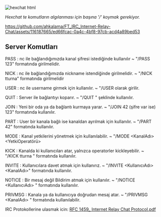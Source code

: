 ![hexchat html](https://github.com/ahkalama/FT_IRC_Internet-Relay-Chat/assets/116187665/ea4c4bea-4c68-4b55-82df-7465d900298b)

*Hexchat te komutların algılanması için başına '/' koymak gerekiyor.*

https://github.com/ahkalama/FT_IRC_Internet-Relay-Chat/assets/116187665/ed66fcac-0a4c-4bf8-97cb-acd4a89bed53

## Server Komutları

PASS : nc ile bağlandığımızda kanal şifresi istediğinde kullanılır 
~ "/PASS 123" formatında girilmelidir.

NICK : nc ile bağlandığımızda nickname istendiğinde girilmelidir. 
~ "/NICK tturna" formatında girilmelidir

USER : nc ile username girmek için kullanılır.
~ "/USER <USERNAME> <HOSTNAME> <SERVERNAME> <REALNAME> olarak girilir.

QUIT : Server ile bağlantıyı koparır.
~ "/QUIT " şeklinde kullanılır.

JOIN : Yeni bir oda ya da bağlantı kurmaya yarar.
~ "/JOIN 42 (şifre var ise) 123" formatında kullanılır.

PART : User bir kanala bağlı ise kanaldan ayrılmak için kullanılır.
~ "/PART 42" formatında kullanılır.

MODE : Kanal yetkilerini yönetmek için kullanılabilir.
~ "/MODE <KanalAdı> <YetkiOperatörü> <Sifre-Isim> 

KICK : Kanalda ki kullanıcıları atar, yalnızca operatorler kickleyebilir.
~ "/KICK tturna " formatında kullanılır.

INVITE : Kullanıcılara davet atmak için kullanırız.
~ "/INVITE <KullanıcıAdı> <KanalAdı>" formatında kullanılır.

NOTICE : Bir mesaj değil Bildirim atmak için kullanılır.
~ "/NOTICE <KullanıcıAdı> <Mesaj>" formatında kullanılır.

PRIVMSG : Kanala ya da kullanıcıya doğrudan mesaj atar.
~ "/PRIVMSG <KanalAdı> <Mesaj>" formatında kullanılabilir.

IRC Protokollerine ulasmak icin:
[RFC 1459_ Internet Relay Chat Protocol.pdf](https://github.com/user-attachments/files/15532807/RFC.1459_.Internet.Relay.Chat.Protocol.pdf)
